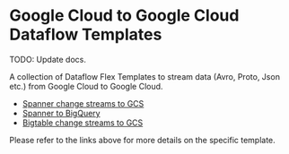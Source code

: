 # Google Cloud to Google Cloud Dataflow Templates

TODO: Update docs.

A collection of Dataflow Flex Templates to stream data (Avro, Proto,
Json etc.) from Google Cloud to Google Cloud.

* [Spanner change streams to GCS](docs/SpannerChangeStreamsToGcs/README.md)
* [Spanner to BigQuery](docs/SpannerToBigQuery/README.md)
* [Bigtable change streams to GCS](docs/BigtableChangeStreamsToGcs/README.md)

Please refer to the links above for more details on the specific template.
